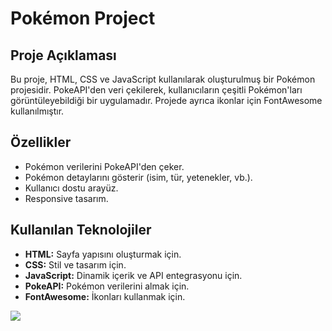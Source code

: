 # Pokémon Project

## Proje Açıklaması


Bu proje, HTML, CSS ve JavaScript kullanılarak oluşturulmuş bir Pokémon projesidir. PokeAPI'den veri çekilerek, kullanıcıların çeşitli Pokémon'ları görüntüleyebildiği bir uygulamadır. Projede ayrıca ikonlar için FontAwesome kullanılmıştır.

## Özellikler

- Pokémon verilerini PokeAPI'den çeker.
- Pokémon detaylarını gösterir (isim, tür, yetenekler, vb.).
- Kullanıcı dostu arayüz.
- Responsive tasarım.

## Kullanılan Teknolojiler

- **HTML:** Sayfa yapısını oluşturmak için.
- **CSS:** Stil ve tasarım için.
- **JavaScript:** Dinamik içerik ve API entegrasyonu için.
- **PokeAPI:** Pokémon verilerini almak için.
- **FontAwesome:** İkonları kullanmak için.

![](https://github.com/Rasime-Dumlupunar/pokemon-project/blob/main/pokemon.gif)
